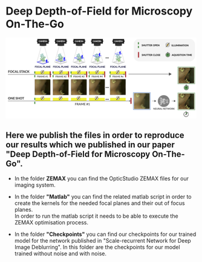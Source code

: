 # Deep Depth-of-Field for Microscopy On-The-Go

![This is an image](fig1_adi.png)

## Here we publish the files in order to reproduce our results which we published in our paper **"Deep Depth-of-Field for Microscopy On-The-Go"**.
- In the folder **ZEMAX** you can find the OpticStudio ZEMAX files for our imaging system.
- In the folder **"Matlab"** you can find the related matlab script in order to create the kernels for the needed focal planes and their out of focus planes.  
In order to run the matlab script it needs to be able to execute the ZEMAX optimisation process. 

- In the folder **"Checkpoints"** you can find our checkpoints for our trained model for the network published in "Scale-recurrent Network for Deep Image Deblurring". In this folder are the checkpoints for our model trained without noise and with noise.  


